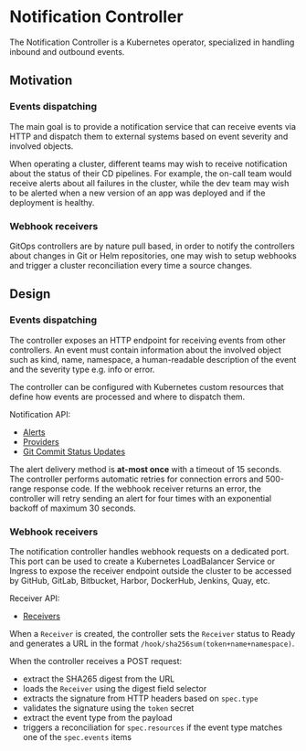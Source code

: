 # Notification Controller

The Notification Controller is a Kubernetes operator, specialized in handling inbound and outbound events.

## Motivation

### Events dispatching 

The main goal is to provide a notification service that can
receive events via HTTP and dispatch them to external systems
based on event severity and involved objects.

When operating a cluster, different teams may wish to receive notification about the status
of their CD pipelines. For example, the on-call team would receive alerts about all
failures in the cluster, while the dev team may wish to be alerted when a new version 
of an app was deployed and if the deployment is healthy.

### Webhook receivers

GitOps controllers are by nature pull based, in order to notify the controllers about
changes in Git or Helm repositories, one may wish to setup webhooks and trigger 
a cluster reconciliation every time a source changes.

## Design

### Events dispatching

The controller exposes an HTTP endpoint for receiving events from other controllers.
An event must contain information about the involved object such as kind, name, namespace,
a human-readable description of the event and the severity type e.g. info or error.

The controller can be configured with Kubernetes custom resources that define how
events are processed and where to dispatch them.

Notification API:

* [Alerts](v1beta2/alerts.md)
* [Providers](v1beta2/providers.md)
* [Git Commit Status Updates](v1beta2/statusupdates.md)

The alert delivery method is **at-most once** with a timeout of 15 seconds.
The controller performs automatic retries for connection errors and 500-range response code.
If the webhook receiver returns an error, the controller will retry sending an alert for four times
with an exponential backoff of maximum 30 seconds.

### Webhook receivers

The notification controller handles webhook requests on a dedicated port.
This port can be used to create a Kubernetes LoadBalancer Service or
Ingress to expose the receiver endpoint outside the cluster
to be accessed by GitHub, GitLab, Bitbucket, Harbor, DockerHub, Jenkins, Quay, etc.

Receiver API:

* [Receivers](v1beta2/receivers.md)

When a `Receiver` is created, the controller sets the `Receiver`
status to Ready and generates a URL in the format `/hook/sha256sum(token+name+namespace)`.

When the controller receives a POST request:
* extract the SHA265 digest from the URL
* loads the `Receiver` using the digest field selector
* extracts the signature from HTTP headers based on `spec.type`
* validates the signature using the `token` secret
* extract the event type from the payload 
* triggers a reconciliation for `spec.resources` if the event type matches one of the `spec.events` items
